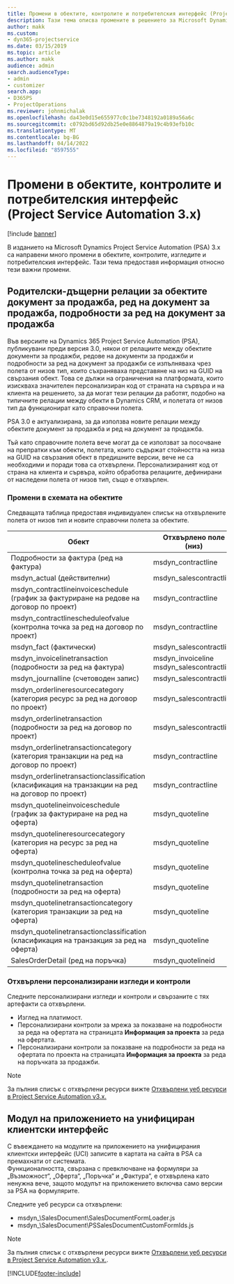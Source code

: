 ```yaml
---
title: Промени в обектите, контролите и потребителския интерфейс (Project Service Automation 3.x)
description: Тази тема описва промените в решението за Microsoft Dynamics Project Service Automation 3.x.
author: makk
ms.custom:
- dyn365-projectservice
ms.date: 03/15/2019
ms.topic: article
ms.author: makk
audience: admin
search.audienceType:
- admin
- customizer
search.app:
- D365PS
- ProjectOperations
ms.reviewer: johnmichalak
ms.openlocfilehash: da43e0d15e655977c0c1be7348192a0189a56a6c
ms.sourcegitcommit: c0792bd65d92db25e0e8864879a19c4b93efb10c
ms.translationtype: MT
ms.contentlocale: bg-BG
ms.lasthandoff: 04/14/2022
ms.locfileid: "8597555"
---
```

# <a name="entity-control-and-user-interface-changes-project-service-automation-3x"></a>Промени в обектите, контролите и потребителския интерфейс (Project Service Automation 3.x)

[!include [banner](../../includes/psa-now-project-operations.md)]


В изданието на Microsoft Dynamics Project Service Automation (PSA) 3.x са направени много промени в обектите, контролите, изгледите и потребителския интерфейс. Тази тема предоставя информация относно тези важни промени.

## <a name="parent-child-relationships-for-sales-document-sales-document-line-sales-document-line-detail-entities"></a>Родителски-дъщерни релации за обектите документ за продажба, ред на документ за продажба, подробности за ред на документ за продажба
Във версиите на Dynamics 365 Project Service Automation (PSA), публикувани преди версия 3.0, някои от релациите между обектите документи за продажби, редове на документи за продажби и подробности за ред на документ за продажби се изпълняваха чрез полета от низов тип, които съхраняваха представяне на низ на GUID на свързания обект. Това се дължи на ограничения на платформата, които изискваха значителен персонализиран код от страната на сървъра и на клиента на решението, за да могат тези релации да работят, подобно на типичните релации между обекти в Dynamics CRM, и полетата от низов тип да функционират като справочни полета.

PSA 3.0 е актуализирана, за да използва новите релации между обектите документ за продажба и ред на документ за продажба.

Тъй като справочните полета вече могат да се използват за посочване на препратки към обекти, полетата, които съдържат стойността на низа на GUID на свързания обект в предишните версии, вече не са необходими и поради това са отхвърлени. Персонализираният код от страна на клиента и сървъра, който обработва релациите, дефинирани от наследени полета от низов тип, също е отхвърлен.

### <a name="entity-schema-changes"></a>Промени в схемата на обектите
Следващата таблица предоставя индивидуален списък на отхвърлените полета от низов тип и новите справочни полета за обектите. 

 Обект |   Отхвърлено поле (низ) | Ново поле (справочно)
--- | --- | ---
Подробности за фактура (ред на фактура) |  msdyn_contractline |    msdyn_contractlineid
msdyn_actual (действителни) | msdyn_salescontractline |   msdyn_salescontractlineid
msdyn_contractlineinvoiceschedule (график за фактуриране на редове на договор по проект) |    msdyn_contractline |    msdyn_contractlineid
msdyn_contractlinescheduleofvalue (контролна точка за ред на договор по проект) |   msdyn_contractline |    msdyn_contractlineid
msdyn_fact (фактически) | msdyn_salescontractline |   msdyn_salescontractlineid
msdyn_invoicelinetransaction (подробности за ред на фактура) | msdyn_invoiceline <br> msdyn_salescontractline | msdyn_invoicelineid <br> msdyn_salescontractlineid
msdyn_journalline (счетоводен запис) |  msdyn_salescontractline |   msdyn_salescontractlineid
msdyn_orderlineresourcecategory (категория ресурс за ред на договор по проект) | msdyn_salescontractline |   msdyn_contractlineid
msdyn_orderlinetransaction (подробности за ред на договор по проект) | msdyn_salescontractline |   msdyn_salescontractlineid
msdyn_orderlinetransactioncategory (категория транзакции на ред на договор по проект) |   msdyn_contractline |    msdyn_contractlineid
msdyn_orderlinetransactionclassification (класификация на транзакции на ред на договор по проект) |   msdyn_contractline |    msdyn_contractlineid
msdyn_quotelineinvoiceschedule (график за фактуриране на ред на оферта) |  msdyn_quoteline |   msdyn_quotelineid
msdyn_quotelineresourcecategory (категория на ресурс за ред на оферта) |    msdyn_quoteline |   msdyn_quotelineid
msdyn_quotelinescheduleofvalue (контролна точка за ред на оферта) | msdyn_quoteline |   msdyn_quotelineid
msdyn_quotelinetransaction (подробности за ред на оферта) |    msdyn_quoteline |   msdyn_quotelineid
msdyn_quotelinetransactioncategory (категория транзакции за ред на оферта) |  msdyn_quoteline |   msdyn_quotelineid
msdyn_quotelinetransactionclassification (класификация на транзакция за ред на оферта) |  msdyn_quoteline |   msdyn_quotelineid
SalesOrderDetail (ред на поръчка) | msdyn_quotelineid | msdyn_quoteline 

### <a name="deprecated-custom-views-and-controls"></a>Отхвърлени персонализирани изгледи и контроли
Следните персонализирани изгледи и контроли и свързаните с тях артефакти са отхвърлени.

- Изглед на платимост.
- Персонализирани контроли за мрежа за показване на подробности за реда на офертата на страницата **Информация за проекта** за реда на офертата.
- Персонализирани контроли за показване на подробности за реда на офертата по проекта на страницата **Информация за проекта** за реда на поръчката за продажби.

> [!NOTE]
> За пълния списък с отхвърлени ресурси вижте [Отхвърлени уеб ресурси в Project Service Automation v3.x.](../developer-guides/web-resources-deprecated-v3.x.md)

## <a name="unified-client-interface-app-module"></a>Модул на приложението на унифициран клиентски интерфейс
С въвеждането на модулите на приложението на унифицирания клиентски интерфейс (UCI) записите в картата на сайта в PSA са премахнати от системата.  
Функционалността, свързана с превключване на формуляри за „Възможност“, „Оферта“, „Поръчка“ и „Фактура“, е отхвърлена като ненужна вече, защото модулът на приложението включва само версии за PSA на формулярите.  

Следните уеб ресурси са отхвърлени:

- msdyn_\SalesDocument\SalesDocumentFormLoader.js
- msdyn_\SalesDocument\PSSalesDocumentCustomFormIds.js

> [!NOTE]
> За пълния списък с отхвърлени ресурси вижте [Отхвърлени уеб ресурси в Project Service Automation v3.x.](../developer-guides/web-resources-deprecated-v3.x.md).




[!INCLUDE[footer-include](../../includes/footer-banner.md)]
